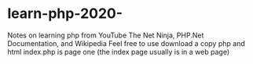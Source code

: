 # learn-php-2020-
Notes on learning php from YouTube The Net Ninja, PHP.Net Documentation, and Wikipedia
Feel free to use download a copy
   php and html
index.php is page one (the index page usually is in a web page)





















